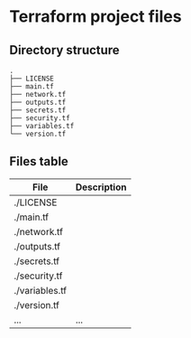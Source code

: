 # Terraform project files

## Directory structure
```
.
├── LICENSE
├── main.tf
├── network.tf
├── outputs.tf
├── secrets.tf
├── security.tf
├── variables.tf
└── version.tf
```

## Files table

| File | Description |
| --- | --- |
| ./LICENSE | | 
| ./main.tf | | 
| ./network.tf | | 
| ./outputs.tf | | 
| ./secrets.tf | | 
| ./security.tf | | 
| ./variables.tf | | 
| ./version.tf | | 
| ... | ... |
